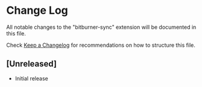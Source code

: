 # Change Log

All notable changes to the "bitburner-sync" extension will be documented in this file.

Check [Keep a Changelog](http://keepachangelog.com/) for recommendations on how to structure this file.

## [Unreleased]

- Initial release